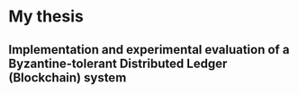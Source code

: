 # My thesis
## Implementation and experimental evaluation of a Byzantine-tolerant Distributed Ledger (Blockchain) system 
